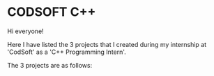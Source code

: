 # CODSOFT C++
<p>Hi everyone!</p>
<p>Here I have listed the 3 projects that I created during my internship at 'CodSoft' as a 'C++ Programming Intern'.</p>
<p>The 3 projects are as follows:</p>
